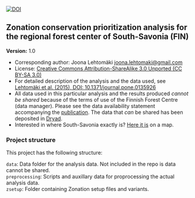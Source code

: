 [![DOI](https://zenodo.org/badge/doi/10.5281/zenodo.27240.svg)](http://dx.doi.org/10.5281/zenodo.27240)

## Zonation conservation prioritization analysis for the regional forest center of South-Savonia (FIN)

__Version:__ 1.0

* Corresponding author: Joona Lehtomäki <joona.lehtomaki@gmail.com>
* License: [Creative Commons Attribution-ShareAlike 3.0 Unported (CC BY-SA 3.0)
](http://creativecommons.org/licenses/by-sa/3.0/)
* For detailed description of the analysis and the data used, see [Lehtomäki et al. (2015), DOI: 10.1371/journal.pone.0135926](http://dx.doi.org/10.1371/journal.pone.0135926)  
* All data used in this particular analysis and the results  produced *cannot be shared* because of the terms of use 
of the Finnish Forest Centre (data manager). Please see the data availability statement accompanying
the [publication](http://dx.doi.org/10.1371/journal.pone.0135926). The data that *can*
be shared has been deposited in [Dryad](http://dx.doi.org/10.5061/dryad.d9p4v).
* Interested in where South-Savonia exactly is? [Here it is](https://github.com/jlehtoma/zsetup-esmk/blob/master/preprocessing/data/esmk-area.geojson) on a map.

### Project structure

This project has the following structure:

`data`: Data folder for the analysis data. Not included in the repo is data cannot be shared.  
`preprocessing`: Scripts and auxillary data for proprocessing the actual analysis data.  
`zsetup`: Folder containing Zonation setup files and variants.  

